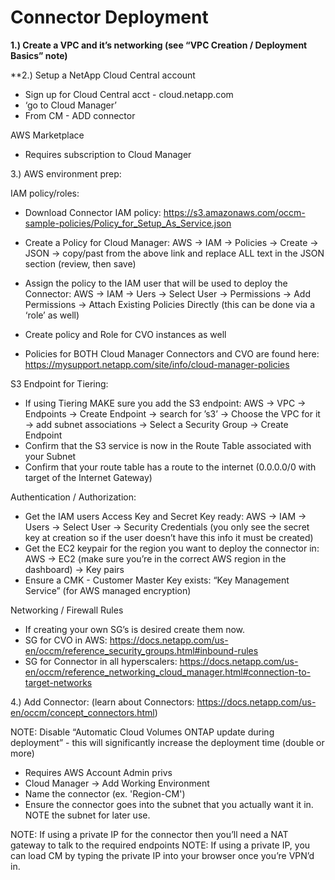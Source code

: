 # Connector Deployment

**1.) Create a VPC and it’s networking (see “VPC Creation / Deployment Basics” note)**

**2.) Setup a NetApp Cloud Central account

- Sign up for Cloud Central acct - cloud.netapp.com
- ‘go to Cloud Manager’
- From CM - ADD connector

AWS Marketplace

- Requires subscription to Cloud Manager

3.) AWS environment prep:

IAM policy/roles:

- Download Connector IAM policy: https://s3.amazonaws.com/occm-sample-policies/Policy_for_Setup_As_Service.json
- Create a Policy for Cloud Manager: AWS -> IAM -> Policies -> Create -> JSON -> copy/past from the above link and replace ALL text in the JSON section (review, then save)

- Assign the policy to the IAM user that will be used to deploy the Connector: AWS -> IAM -> Uers -> Select User -> Permissions -> Add Permissions -> Attach Existing Policies Directly (this can be done via a ‘role’ as well)
- Create policy and Role for CVO instances as well
- Policies for BOTH Cloud Manager Connectors and CVO are found here: https://mysupport.netapp.com/site/info/cloud-manager-policies

S3 Endpoint for Tiering:

- If using Tiering MAKE sure you add the S3 endpoint: AWS -> VPC -> Endpoints -> Create Endpoint -> search for ’s3’ -> Choose the VPC for it -> add subnet associations -> Select a Security Group -> Create Endpoint
- Confirm that the S3 service is now in the Route Table associated with your Subnet
- Confirm that your route table has a route to the internet (0.0.0.0/0 with target of the Internet Gateway)

Authentication / Authorization:

- Get the IAM users Access Key and Secret Key ready: AWS -> IAM -> Users -> Select User -> Security Credentials (you only see the secret key at creation so if the user doesn’t have this info it must be created)
- Get the EC2 keypair for the region you want to deploy the connector in: AWS -> EC2 (make sure you’re in the correct AWS region in the dashboard) -> Key pairs
- Ensure a CMK - Customer Master Key exists: “Key Management Service” (for AWS managed encryption)

Networking / Firewall Rules

- If creating your own SG’s is desired create them now.
- SG for CVO in AWS: https://docs.netapp.com/us-en/occm/reference_security_groups.html#inbound-rules
- SG for Connector in all hyperscalers: https://docs.netapp.com/us-en/occm/reference_networking_cloud_manager.html#connection-to-target-networks

4.) Add Connector: (learn about Connectors: https://docs.netapp.com/us-en/occm/concept_connectors.html)

NOTE: Disable “Automatic Cloud Volumes ONTAP update during deployment” - this will significantly increase the deployment time (double or more)

- Requires AWS Account Admin privs
- Cloud Manager -> Add Working Environment
- Name the connector (ex. 'Region-CM')
- Ensure the connector goes into the subnet that you actually want it in.  NOTE the subnet for later use.

NOTE: If using a private IP for the connector then you’ll need a NAT gateway to talk to the required endpoints
NOTE: If using a private IP, you can load CM by typing the private IP into your browser once you’re VPN’d in.
